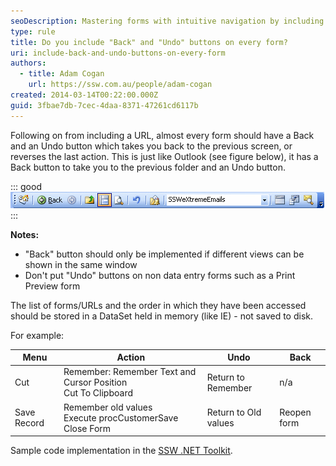 ```yaml
---
seoDescription: Mastering forms with intuitive navigation by including "Back" and "Undo" buttons to streamline interactions and enhance user experience.
type: rule
title: Do you include "Back" and "Undo" buttons on every form?
uri: include-back-and-undo-buttons-on-every-form
authors:
  - title: Adam Cogan
    url: https://ssw.com.au/people/adam-cogan
created: 2014-03-14T00:22:00.000Z
guid: 3fbae7db-7cec-4daa-8371-47261cd6117b
---
```


Following on from including a URL, almost every form should have a Back and an Undo button which takes you back to the previous screen, or reverses the last action. This is just like Outlook (see figure below), it has a Back button to take you to the previous folder and an Undo button.

<!--endintro-->

::: good
![Figure: Good example - Back & Undo buttons in Outlook Advanced toolbar](outlookviewbar.jpg)
:::

**Notes:**

- "Back" button should only be implemented if different views can be shown in the same window
- Don't put "Undo" buttons on non data entry forms such as a Print Preview form

The list of forms/URLs and the order in which they have been accessed should be stored in a DataSet held in memory (like IE) - not saved to disk.

For example:

| **Menu**    | **Action**                                                       | **Undo**             | **Back**    |
| ----------- | ---------------------------------------------------------------- | -------------------- | ----------- |
| Cut         | Remember: Remember Text and Cursor Position <br>Cut To Clipboard | Return to Remember   | n/a         |
| Save Record | Remember old values <br>Execute procCustomerSave <br>Close Form  | Return to Old values | Reopen form |

Sample code implementation in the [SSW .NET Toolkit](https://ssw.com.au/ssw/NETToolkit).
